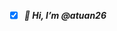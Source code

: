 - [x] ***👋 Hi, I’m @atuan26***
<!---
atuan26/atuan26 is a ✨ special ✨ repository because its `README.md` (this file) appears on your GitHub profile.
You can click the Preview link to take a look at your changes.
--->
